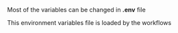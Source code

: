 Most of the variables can be changed in **.env** file

This environment variables file is loaded by the workflows
